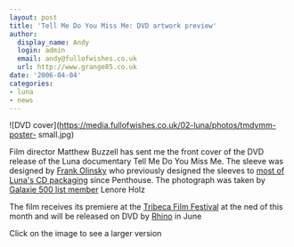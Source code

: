 ```yaml
---
layout: post
title: 'Tell Me Do You Miss Me: DVD artwork preview'
author:
  display_name: Andy
  login: admin
  email: andy@fullofwishes.co.uk
  url: http://www.grange85.co.uk
date: '2006-04-04'
categories:
- luna
- news
---
```

![DVD cover](https://media.fullofwishes.co.uk/02-luna/photos/tmdymm-poster-
small.jpg)

Film director Matthew Buzzell has sent me the front cover of the DVD release
of the Luna documentary Tell Me Do You Miss Me. The sleeve was designed by
[Frank Olinsky](https://web.archive.org/web/20060404+/http://www.frankolinsky.com/index2.html) who previously
designed the sleeves to [most of Luna's CD
packaging](https://web.archive.org/web/20060404+/http://www.frankolinsky.com/luna.html) since Penthouse. The
photograph was taken by [ Galaxie 500 list
member](https://web.archive.org/web/20060404+/http://www.grange85.co.uk/galaxie/index.php?article_id=125) Lenore
Holz

The film receives its premiere at the [Tribeca Film
Festival](https://web.archive.org/web/20060404+/http://www.tribecafilmfestival.org/) at the ned of this month and
will be released on DVD by [Rhino](https://web.archive.org/web/20060404+/http://www.rhino.com) in June

Click on the image to see a larger version


